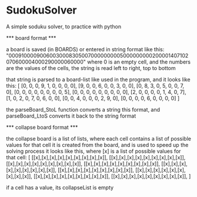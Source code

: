 # SudokuSolver
A simple soduku solver, to practice with python

*** board format ***

a board is saved (in BOARDS) or entered in string format like this:
"000910000900600300083050070000000005000000000200001407102070600004000290000060000"
where 0 is an empty cell, and the numbers are the values of the cells, the string is read left to right, top to bottom
   
that string is parsed to a board-list like used in the program, and it looks like this:
[
    [0, 0, 0, 9, 1, 0, 0, 0, 0], 
    [9, 0, 0, 6, 0, 0, 3, 0, 0], 
    [0, 8, 3, 0, 5, 0, 0, 7, 0], 
    [0, 0, 0, 0, 0, 0, 0, 0, 5], 
    [0, 0, 0, 0, 0, 0, 0, 0, 0], 
    [2, 0, 0, 0, 0, 1, 4, 0, 7], 
    [1, 0, 2, 0, 7, 0, 6, 0, 0], 
    [0, 0, 4, 0, 0, 0, 2, 9, 0], 
    [0, 0, 0, 0, 6, 0, 0, 0, 0]
]
   
the parseBoard_StoL function converts a string this format, 
and parseBoard_LtoS converts it back to the string format


*** collapse board format ***

the collapse board is a list of lists, where each cell contains a list of possible values for that cell
it is created from the board, and is used to speed up the solving process
it looks like this, where [x] is a list of possible values for that cell:
[
    [[x],[x],[x],[x],[x],[x],[x],[x],[x]],
    [[x],[x],[x],[x],[x],[x],[x],[x],[x]],
    [[x],[x],[x],[x],[x],[x],[x],[x],[x]],
    [[x],[x],[x],[x],[x],[x],[x],[x],[x]],
    [[x],[x],[x],[x],[x],[x],[x],[x],[x]],
    [[x],[x],[x],[x],[x],[x],[x],[x],[x]],
    [[x],[x],[x],[x],[x],[x],[x],[x],[x]],
    [[x],[x],[x],[x],[x],[x],[x],[x],[x]],
    [[x],[x],[x],[x],[x],[x],[x],[x],[x]],
]

if a cell has a value, its collapseList is empty
